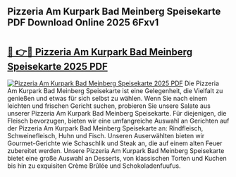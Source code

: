 ## Pizzeria Am Kurpark Bad Meinberg Speisekarte PDF Download Online 2025 6Fxv1

# <h2><a href="http://gc9t1pa.nevu.top/?p=Pizzeria+Am+Kurpark+Bad+Meinberg+Speisekarte">🔗 👉🔴 Pizzeria Am Kurpark Bad Meinberg Speisekarte 2025 PDF</a></h2>

[![Pizzeria Am Kurpark Bad Meinberg Speisekarte 2025 PDF](https://i.imgur.com/dBaPXMq.png)](http://gc9t1pa.nevu.top/?p=Pizzeria+Am+Kurpark+Bad+Meinberg+Speisekarte)
Die Pizzeria Am Kurpark Bad Meinberg Speisekarte ist eine Gelegenheit, die Vielfalt zu genießen und etwas für sich selbst zu wählen. Wenn Sie nach einem leichten und frischen Gericht suchen, probieren Sie unsere Salate aus unserer Pizzeria Am Kurpark Bad Meinberg Speisekarte. Für diejenigen, die Fleisch bevorzugen, bieten wir eine umfangreiche Auswahl an Gerichten auf der Pizzeria Am Kurpark Bad Meinberg Speisekarte an: Rindfleisch, Schweinefleisch, Huhn und Fisch. Unseren Auserwählten bieten wir Gourmet-Gerichte wie Schaschlik und Steak an, die auf einem alten Feuer zubereitet werden. Unsere Pizzeria Am Kurpark Bad Meinberg Speisekarte bietet eine große Auswahl an Desserts, von klassischen Torten und Kuchen bis hin zu exquisiten Crème Brûlée und Schokoladenfuufus.
